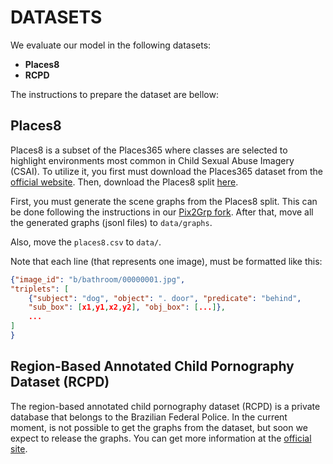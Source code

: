 # DATASETS

We evaluate our model in the following datasets:

- **Places8**
- **RCPD**

The instructions to prepare the dataset are bellow:

## Places8

Places8 is a subset of the Places365 where classes are selected to highlight environments most common in Child Sexual Abuse Imagery (CSAI). To utilize it, you first must download the Places365 dataset from the [official website](http://places2.csail.mit.edu/download.html). Then, download the Places8 split [here](https://zenodo.org/records/13910526).

First, you must generate the scene graphs from the Places8 split. This can be done following the instructions in our [Pix2Grp fork](https://github.com/tutuzeraa/Pix2Grp_CVPR2024/tree/a8e9fbb4c4c798c0dd456d1570ff1a524c004a50?tab=readme-ov-file#instructions). After that, move all the generated graphs (jsonl files) to `data/graphs`.

Also, move the `places8.csv` to `data/`.

Note that each line (that represents one image), must be formatted like this:

```json
{"image_id": "b/bathroom/00000001.jpg",
"triplets": [
    {"subject": "dog", "object": ". door", "predicate": "behind",
    "sub_box": [x1,y1,x2,y2], "obj_box": [...]},
    ...
]
}
```

## Region-Based Annotated Child Pornography Dataset (RCPD)

The region-based annotated child pornography dataset (RCPD) is a private database that belongs to the Brazilian Federal Police. In the current moment, is not possible to get the graphs from the dataset, but soon we expect to release the graphs. You can get more information at the [official site](https://patreo.dcc.ufmg.br/datasets/rcpd/).
